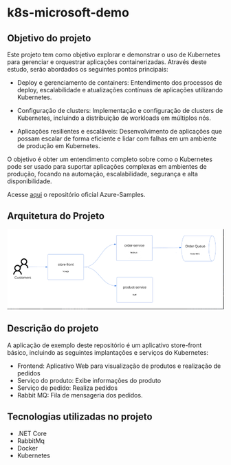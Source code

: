 # k8s-microsoft-demo
## Objetivo do projeto

Este projeto tem como objetivo explorar e demonstrar o uso de Kubernetes para gerenciar e orquestrar aplicações containerizadas. Através deste estudo, serão abordados os seguintes pontos principais:

* Deploy e gerenciamento de containers: Entendimento dos processos de deploy, escalabilidade e atualizações contínuas de aplicações utilizando Kubernetes.

* Configuração de clusters: Implementação e configuração de clusters de Kubernetes, incluindo a distribuição de workloads em múltiplos nós.

* Aplicações resilientes e escaláveis: Desenvolvimento de aplicações que possam escalar de forma eficiente e lidar com falhas em um ambiente de produção em Kubernetes.

O objetivo é obter um entendimento completo sobre como o Kubernetes pode ser usado para suportar aplicações complexas em ambientes de produção, focando na automação, escalabilidade, segurança e alta disponibilidade.

Acesse [aqui](https://github.com/Azure-Samples) o repositório oficial Azure-Samples.

## Arquitetura do Projeto

![Imagem](architecture/sample.png)

## Descrição do projeto

A aplicação de exemplo deste repositório é um aplicativo store-front básico, incluindo as seguintes implantações e serviços do Kubernetes:

* Frontend: Aplicativo Web para visualização de produtos e realização de pedidos
* Serviço do produto: Exibe informações do produto
* Serviço de pedido: Realiza pedidos
* Rabbit MQ: Fila de mensageria dos pedidos.

## Tecnologias utilizadas no projeto

* .NET Core
* RabbitMq
* Docker
* Kubernetes